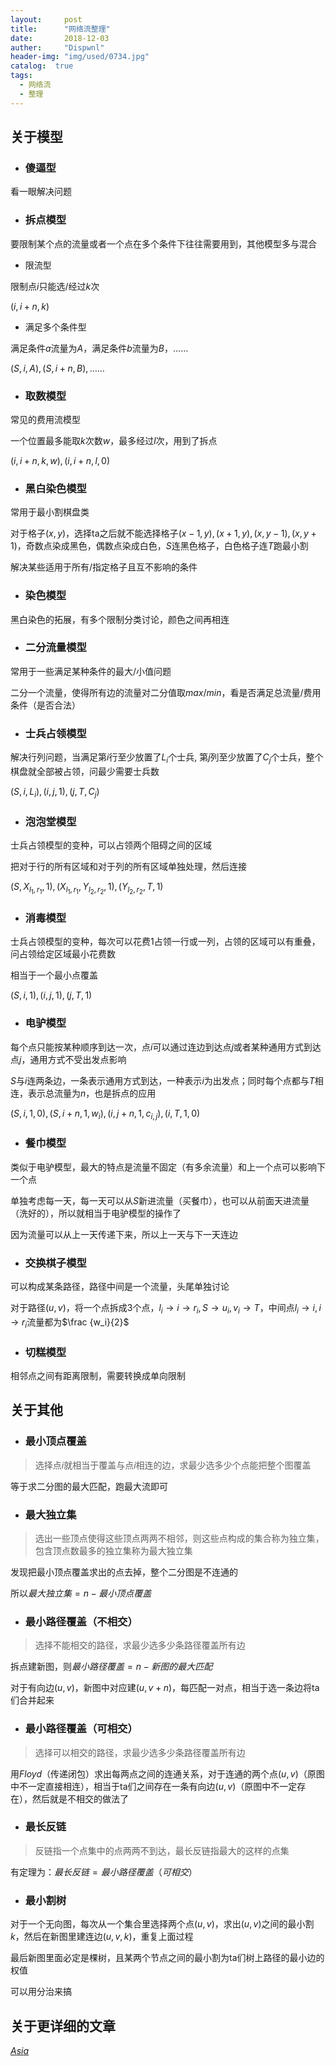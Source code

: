 ```yaml
---
layout:     post
title:      "网络流整理"
date:       2018-12-03
auther:     "Dispwnl"
header-img: "img/used/0734.jpg"
catalog:  true
tags:
  - 网络流
  - 整理
---
```

## 关于模型
- ### 傻逼型

看一眼解决问题

- ### 拆点模型

要限制某个点的流量或者一个点在多个条件下往往需要用到，其他模型多与混合

- 限流型

限制点$i$只能选/经过$k$次

$(i,i+n,k)$

- 满足多个条件型

满足条件$a$流量为$A$，满足条件$b$流量为$B$，……

$(S,i,A),(S,i+n,B),……$

- ### 取数模型

常见的费用流模型

一个位置最多能取$k$次数$w$，最多经过$l$次，用到了拆点

$(i,i+n,k,w),(i,i+n,l,0)$

- ### 黑白染色模型

常用于最小割棋盘类

对于格子$(x,y)$，选择ta之后就不能选择格子$(x-1,y),(x+1,y),(x,y-1),(x,y+1)$，奇数点染成黑色，偶数点染成白色，$S$连黑色格子，白色格子连$T$跑最小割

解决某些适用于所有/指定格子且互不影响的条件

- ### 染色模型

黑白染色的拓展，有多个限制分类讨论，颜色之间再相连

- ### 二分流量模型

常用于一些满足某种条件的最大/小值问题

二分一个流量，使得所有边的流量对二分值取$max/min$，看是否满足总流量/费用条件（是否合法）

- ### 士兵占领模型

解决行列问题，当满足第$i$行至少放置了$L_i$个士兵, 第$j$列至少放置了$C_j$个士兵，整个棋盘就全部被占领，问最少需要士兵数

$(S,i,L_i),(i,j,1),(j,T,C_j)$

- ### 泡泡堂模型

士兵占领模型的变种，可以占领两个阻碍之间的区域

把对于行的所有区域和对于列的所有区域单独处理，然后连接

$(S,X_{l_1,r_1},1),(X_{l_1,r_1},Y_{l_2,r_2},1),(Y_{l_2,r_2},T,1)$

- ### 消毒模型

士兵占领模型的变种，每次可以花费$1$占领一行或一列，占领的区域可以有重叠，问占领给定区域最小花费数

相当于一个最小点覆盖

$(S,i,1),(i,j,1),(j,T,1)$

- ### 电驴模型

每个点只能按某种顺序到达一次，点$i$可以通过连边到达点$j$或者某种通用方式到达点$j$，通用方式不受出发点影响

$S$与$i$连两条边，一条表示通用方式到达，一种表示$i$为出发点；同时每个点都与$T$相连，表示总流量为$n$，也是拆点的应用

$(S,i,1,0),(S,i+n,1,w_i),(i,j+n,1,c_{i,j}),(i,T,1,0)$

- ### 餐巾模型

类似于电驴模型，最大的特点是流量不固定（有多余流量）和上一个点可以影响下一个点

单独考虑每一天，每一天可以从$S$新进流量（买餐巾），也可以从前面天进流量（洗好的），所以就相当于电驴模型的操作了

因为流量可以从上一天传递下来，所以上一天与下一天连边

- ### 交换棋子模型

可以构成某条路径，路径中间是一个流量，头尾单独讨论

对于路径$(u,v)$，将一个点拆成$3$个点，$l_i\rightarrow i \rightarrow r_i,S\rightarrow u_i,v_i\rightarrow T$，中间点$l_i\rightarrow i,i\rightarrow r_i$流量都为$\frac {w_i}{2}$

- ### 切糕模型

相邻点之间有距离限制，需要转换成单向限制

## 关于其他

- ### 最小顶点覆盖

> 选择点$i$就相当于覆盖与点$i$相连的边，求最少选多少个点能把整个图覆盖

等于求二分图的最大匹配，跑最大流即可

- ### 最大独立集

> 选出一些顶点使得这些顶点两两不相邻，则这些点构成的集合称为独立集，包含顶点数最多的独立集称为最大独立集

发现把最小顶点覆盖求出的点去掉，整个二分图是不连通的

所以$最大独立集=n-最小顶点覆盖$

- ### 最小路径覆盖（不相交）

> 选择不能相交的路径，求最少选多少条路径覆盖所有边

拆点建新图，则$最小路径覆盖=n-新图的最大匹配$

对于有向边$(u,v)$，新图中对应建$(u,v+n)$，每匹配一对点，相当于选一条边将ta们合并起来

- ### 最小路径覆盖（可相交）

> 选择可以相交的路径，求最少选多少条路径覆盖所有边

用$Floyd$（传递闭包）求出每两点之间的连通关系，对于连通的两个点$(u,v)$（原图中不一定直接相连），相当于ta们之间存在一条有向边$(u,v)$（原图中不一定存在），然后就是不相交的做法了

- ### 最长反链

> 反链指一个点集中的点两两不到达，最长反链指最大的这样的点集

有定理为：$最长反链=最小路径覆盖（可相交）$

- ### 最小割树

对于一个无向图，每次从一个集合里选择两个点$(u,v)$，求出$(u,v)$之间的最小割$k$，然后在新图里建连边$(u,v,k)$，重复上面过程

最后新图里面必定是棵树，且某两个节点之间的最小割为ta们树上路径的最小边的权值

可以用分治来搞

## 关于更详细的文章

[$Asia$](https://www.cnblogs.com/victorique/p/8560656.html#autoid-1-9-12)
